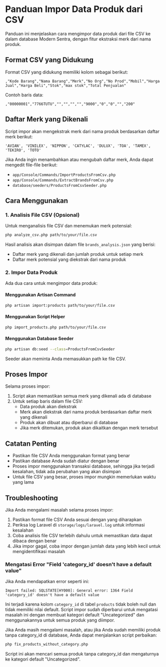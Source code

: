 # Panduan Impor Data Produk dari CSV

Panduan ini menjelaskan cara mengimpor data produk dari file CSV ke dalam database Modern Sentra, dengan fitur ekstraksi merk dari nama produk.

## Format CSV yang Didukung

Format CSV yang didukung memiliki kolom sebagai berikut:
```
,"Kode Barang","Nama Barang","Merk","No Org","No Prod","Mobil","Harga Jual","Harga Beli","Stok","max stok","Total Penjualan"
```

Contoh baris data:
```
,"00000001","7766TUTU","","","","","9000","0","0","","200"
```

## Daftar Merk yang Dikenali

Script impor akan mengekstrak merk dari nama produk berdasarkan daftar merk berikut:
```
'AVIAN', 'VINILEX', 'NIPPON', 'CATYLAC', 'DULUX', 'TOA', 'TAMEX', 'TEKIRO', 'TOTO'
```

Jika Anda ingin menambahkan atau mengubah daftar merk, Anda dapat mengedit file-file berikut:
- `app/Console/Commands/ImportProductsFromCsv.php`
- `app/Console/Commands/ExtractBrandsFromCsv.php`
- `database/seeders/ProductsFromCsvSeeder.php`

## Cara Menggunakan

### 1. Analisis File CSV (Opsional)

Untuk menganalisis file CSV dan menemukan merk potensial:

```bash
php analyze_csv.php path/to/your/file.csv
```

Hasil analisis akan disimpan dalam file `brands_analysis.json` yang berisi:
- Daftar merk yang dikenali dan jumlah produk untuk setiap merk
- Daftar merk potensial yang diekstrak dari nama produk

### 2. Impor Data Produk

Ada dua cara untuk mengimpor data produk:

#### Menggunakan Artisan Command

```bash
php artisan import:products path/to/your/file.csv
```

#### Menggunakan Script Helper

```bash
php import_products.php path/to/your/file.csv
```

#### Menggunakan Database Seeder

```bash
php artisan db:seed --class=ProductsFromCsvSeeder
```

Seeder akan meminta Anda memasukkan path ke file CSV.

## Proses Impor

Selama proses impor:

1. Script akan memastikan semua merk yang dikenali ada di database
2. Untuk setiap baris dalam file CSV:
   - Data produk akan diekstrak
   - Merk akan diekstrak dari nama produk berdasarkan daftar merk yang dikenali
   - Produk akan dibuat atau diperbarui di database
   - Jika merk ditemukan, produk akan dikaitkan dengan merk tersebut

## Catatan Penting

- Pastikan file CSV Anda menggunakan format yang benar
- Pastikan database Anda sudah diatur dengan benar
- Proses impor menggunakan transaksi database, sehingga jika terjadi kesalahan, tidak ada perubahan yang akan disimpan
- Untuk file CSV yang besar, proses impor mungkin memerlukan waktu yang lama

## Troubleshooting

Jika Anda mengalami masalah selama proses impor:

1. Pastikan format file CSV Anda sesuai dengan yang diharapkan
2. Periksa log Laravel di `storage/logs/laravel.log` untuk informasi kesalahan
3. Coba analisis file CSV terlebih dahulu untuk memastikan data dapat dibaca dengan benar
4. Jika impor gagal, coba impor dengan jumlah data yang lebih kecil untuk mengidentifikasi masalah

### Mengatasi Error "Field 'category_id' doesn't have a default value"

Jika Anda mendapatkan error seperti ini:
```
Import failed: SQLSTATE[HY000]: General error: 1364 Field 'category_id' doesn't have a default value
```

Ini terjadi karena kolom `category_id` di tabel `products` tidak boleh null dan tidak memiliki nilai default. Script impor sudah diperbarui untuk mengatasi masalah ini dengan membuat kategori default "Uncategorized" dan menggunakannya untuk semua produk yang diimpor.

Jika Anda masih mengalami masalah, atau jika Anda sudah memiliki produk tanpa category_id di database, Anda dapat menjalankan script perbaikan:

```bash
php fix_products_without_category.php
```

Script ini akan mencari semua produk tanpa category_id dan mengaturnya ke kategori default "Uncategorized".
